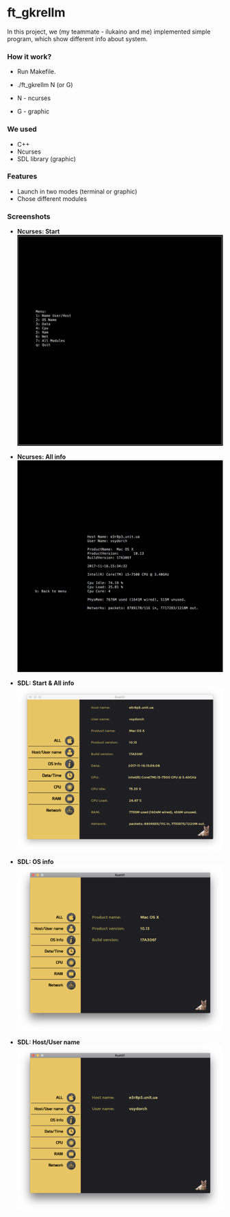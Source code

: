 # **ft_gkrellm** #

In this project, we (my teammate - ilukaino and me) implemented simple program, which show different info about system.

### How it work? ###

* Run Makefile.
* ./ft_gkrellm N (or G)

* N - ncurses
* G - graphic

### We used ###

* C++
* Ncurses
* SDL library (graphic)


### Features ###

* Launch in two modes (terminal or graphic)
* Chose different modules

### Screenshots ###

* **Ncurses: Start**
![ncurs1](img/1.png)

* **Ncurses: All info**
![ncurs1](img/2.png)

* **SDL: Start & All info**
![sdl1](img/3.png)

* **SDL: OS info**
![sdl1](img/4.png)

* **SDL: Host/User name**
![sdl1](img/5.png)
